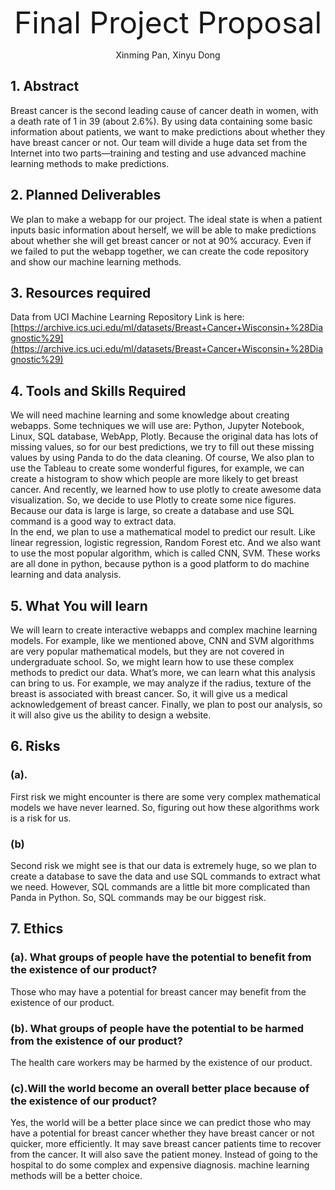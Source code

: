 
<p align="center">
      <font size=17> Final Project Proposal </font>
</p>

<p align="center">
    Xinming Pan, Xinyu Dong
</p>

## 1. Abstract
Breast cancer is the second leading cause of cancer death in women, with a death rate of 1 in 39 (about 2.6%). By using data containing some basic information about patients, we want to make predictions about whether they have breast cancer or not. Our team will divide a huge data set from the Internet into two parts—training and testing and use advanced machine learning methods to make predictions.

## 2. Planned Deliverables
We plan to make a webapp for our project. The ideal state is when a patient inputs basic information about herself, we will be able to make predictions about whether she will get breast cancer or not at 90% accuracy. Even if we failed to put the webapp together, we can create the code repository and show our machine learning methods.

## 3. Resources required
Data from UCI Machine Learning Repository
Link is here: [https://archive.ics.uci.edu/ml/datasets/Breast+Cancer+Wisconsin+%28Diagnostic%29](https://archive.ics.uci.edu/ml/datasets/Breast+Cancer+Wisconsin+%28Diagnostic%29)

## 4. Tools and Skills Required
We will need machine learning and some knowledge about creating webapps. Some techniques we will use are: Python, Jupyter Notebook, Linux, SQL database, WebApp, Plotly. Because the original data has lots of missing values, so for our best predictions, we try to fill out these missing values by using Panda to do the data cleaning. Of course, We also plan to use the Tableau to create some wonderful figures, for example, we can create a histogram to show which people are more likely to get breast cancer. And recently, we learned how to use plotly to create awesome data visualization. So, we decide to use Plotly to create some nice figures. Because our data is large is large, so create a database and use SQL command is a good way to extract data.  
In the end, we plan to use a mathematical model to predict our result. Like linear regression, logistic regression, Random Forest etc. And we also want to use the most popular algorithm, which is called CNN, SVM. These works are all done in python, because python is a good platform to do machine learning and data analysis.

## 5. What You will learn
We will learn to create interactive webapps and complex machine learning models. For example, like we mentioned above, CNN and SVM algorithms are very popular mathematical models, but they are not covered in undergraduate school. So, we might learn how to use these complex methods to predict our data. What’s more, we can learn what this analysis can bring to us. For example, we may analyze if the radius, texture of the breast is associated with breast cancer. So, it will give us a medical acknowledgement of breast cancer. Finally, we plan to post our analysis, so it will also give us the ability to design a website.

## 6. Risks
### (a).
First risk we might encounter is there are some very complex mathematical models we have never learned. So, figuring out how these algorithms work is a risk for us.

### (b)
Second risk we might see is that our data is extremely huge, so we plan to create a database to save the data and use SQL commands to extract what we need. However, SQL commands are a little bit more complicated than Panda in Python. So, SQL commands may be our biggest risk.

## 7. Ethics

### (a). What groups of people have the potential to benefit from the existence of our product?
Those who may have a potential for breast cancer may benefit from the existence of our product.

### (b). What groups of people have the potential to be harmed from the existence of our product?
The health care workers may be harmed by the existence of our product.

### (c).Will the world become an overall better place because of the existence of our product?
Yes, the world will be a better place since we can predict those who may have a potential for breast cancer whether they have breast cancer or not quicker, more efficiently. It may save breast cancer patients time to recover from the cancer.
It will also save the patient money. Instead of going to the hospital to do some complex and expensive diagnosis. machine learning methods will be a better choice.
